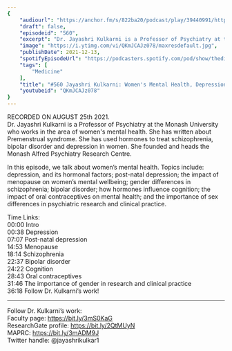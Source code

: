 ```yaml
---
{
	"audiourl": "https://anchor.fm/s/822ba20/podcast/play/39440991/https%3A%2F%2Fd3ctxlq1ktw2nl.cloudfront.net%2Fstaging%2F2021-7-27%2F3437f1b3-11d4-ff65-0e0c-96afc24a0af4.m4a",
	"draft": false,
	"episodeid": "560",
	"excerpt": "Dr. Jayashri Kulkarni is a Professor of Psychiatry at the Monash University who works in the area of women's mental health. She has written about Premenstrual syndrome. She has used hormones to treat schizophrenia, bipolar disorder and depression in women. She founded and heads the Monash Alfred Psychiatry Research Centre.",
	"image": "https://i.ytimg.com/vi/QKmJCAJz078/maxresdefault.jpg",
	"publishDate": 2021-12-13,
	"spotifyEpisodeUrl": "https://podcasters.spotify.com/pod/show/thedissenter/episodes/560-Jayashri-Kulkarni-Womens-Mental-Health--Depression--and-Clinical-Research-e16i54v",
	"tags": [
		"Medicine"
	],
	"title": "#560 Jayashri Kulkarni: Women's Mental Health, Depression, and Clinical Research",
	"youtubeid": "QKmJCAJz078"
}
---
```

RECORDED ON AUGUST 25th 2021.  
Dr. Jayashri Kulkarni is a Professor of Psychiatry at the Monash University who works in the area of women's mental health. She has written about Premenstrual syndrome. She has used hormones to treat schizophrenia, bipolar disorder and depression in women. She founded and heads the Monash Alfred Psychiatry Research Centre.

In this episode, we talk about women’s mental health. Topics include: depression, and its hormonal factors; post-natal depression; the impact of menopause on women’s mental wellbeing; gender differences in schizophrenia; bipolar disorder; how hormones influence cognition; the impact of oral contraceptives on mental health; and the importance of sex differences in psychiatric research and clinical practice.

Time Links:  
<time>00:00</time> Intro  
<time>00:38</time> Depression  
<time>07:07</time> Post-natal depression  
<time>14:53</time> Menopause  
<time>18:14</time> Schizophrenia  
<time>22:37</time> Bipolar disorder  
<time>24:22</time> Cognition  
<time>28:43</time> Oral contraceptives  
<time>31:46</time> The importance of gender in research and clinical practice  
<time>36:18</time> Follow Dr. Kulkarni’s work!

---

Follow Dr. Kulkarni’s work:  
Faculty page: https://bit.ly/3mS0KaG  
ResearchGate profile: https://bit.ly/2QtMUyN  
MAPRC: https://bit.ly/3mADM9J  
Twitter handle: @jayashrikulkar1
